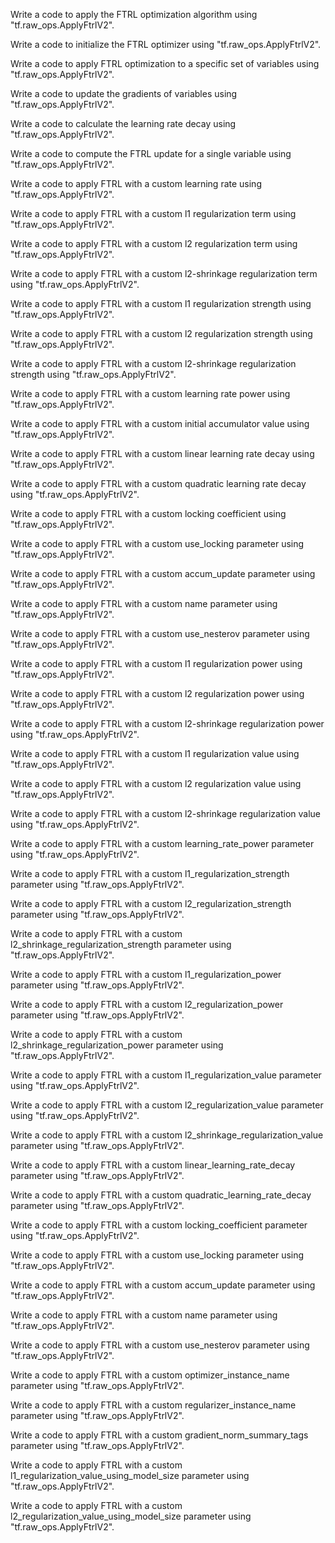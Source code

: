 Write a code to apply the FTRL optimization algorithm using "tf.raw_ops.ApplyFtrlV2".

Write a code to initialize the FTRL optimizer using "tf.raw_ops.ApplyFtrlV2".

Write a code to apply FTRL optimization to a specific set of variables using "tf.raw_ops.ApplyFtrlV2".

Write a code to update the gradients of variables using "tf.raw_ops.ApplyFtrlV2".

Write a code to calculate the learning rate decay using "tf.raw_ops.ApplyFtrlV2".

Write a code to compute the FTRL update for a single variable using "tf.raw_ops.ApplyFtrlV2".

Write a code to apply FTRL with a custom learning rate using "tf.raw_ops.ApplyFtrlV2".

Write a code to apply FTRL with a custom l1 regularization term using "tf.raw_ops.ApplyFtrlV2".

Write a code to apply FTRL with a custom l2 regularization term using "tf.raw_ops.ApplyFtrlV2".

Write a code to apply FTRL with a custom l2-shrinkage regularization term using "tf.raw_ops.ApplyFtrlV2".

Write a code to apply FTRL with a custom l1 regularization strength using "tf.raw_ops.ApplyFtrlV2".

Write a code to apply FTRL with a custom l2 regularization strength using "tf.raw_ops.ApplyFtrlV2".

Write a code to apply FTRL with a custom l2-shrinkage regularization strength using "tf.raw_ops.ApplyFtrlV2".

Write a code to apply FTRL with a custom learning rate power using "tf.raw_ops.ApplyFtrlV2".

Write a code to apply FTRL with a custom initial accumulator value using "tf.raw_ops.ApplyFtrlV2".

Write a code to apply FTRL with a custom linear learning rate decay using "tf.raw_ops.ApplyFtrlV2".

Write a code to apply FTRL with a custom quadratic learning rate decay using "tf.raw_ops.ApplyFtrlV2".

Write a code to apply FTRL with a custom locking coefficient using "tf.raw_ops.ApplyFtrlV2".

Write a code to apply FTRL with a custom use_locking parameter using "tf.raw_ops.ApplyFtrlV2".

Write a code to apply FTRL with a custom accum_update parameter using "tf.raw_ops.ApplyFtrlV2".

Write a code to apply FTRL with a custom name parameter using "tf.raw_ops.ApplyFtrlV2".

Write a code to apply FTRL with a custom use_nesterov parameter using "tf.raw_ops.ApplyFtrlV2".

Write a code to apply FTRL with a custom l1 regularization power using "tf.raw_ops.ApplyFtrlV2".

Write a code to apply FTRL with a custom l2 regularization power using "tf.raw_ops.ApplyFtrlV2".

Write a code to apply FTRL with a custom l2-shrinkage regularization power using "tf.raw_ops.ApplyFtrlV2".

Write a code to apply FTRL with a custom l1 regularization value using "tf.raw_ops.ApplyFtrlV2".

Write a code to apply FTRL with a custom l2 regularization value using "tf.raw_ops.ApplyFtrlV2".

Write a code to apply FTRL with a custom l2-shrinkage regularization value using "tf.raw_ops.ApplyFtrlV2".

Write a code to apply FTRL with a custom learning_rate_power parameter using "tf.raw_ops.ApplyFtrlV2".

Write a code to apply FTRL with a custom l1_regularization_strength parameter using "tf.raw_ops.ApplyFtrlV2".

Write a code to apply FTRL with a custom l2_regularization_strength parameter using "tf.raw_ops.ApplyFtrlV2".

Write a code to apply FTRL with a custom l2_shrinkage_regularization_strength parameter using "tf.raw_ops.ApplyFtrlV2".

Write a code to apply FTRL with a custom l1_regularization_power parameter using "tf.raw_ops.ApplyFtrlV2".

Write a code to apply FTRL with a custom l2_regularization_power parameter using "tf.raw_ops.ApplyFtrlV2".

Write a code to apply FTRL with a custom l2_shrinkage_regularization_power parameter using "tf.raw_ops.ApplyFtrlV2".

Write a code to apply FTRL with a custom l1_regularization_value parameter using "tf.raw_ops.ApplyFtrlV2".

Write a code to apply FTRL with a custom l2_regularization_value parameter using "tf.raw_ops.ApplyFtrlV2".

Write a code to apply FTRL with a custom l2_shrinkage_regularization_value parameter using "tf.raw_ops.ApplyFtrlV2".

Write a code to apply FTRL with a custom linear_learning_rate_decay parameter using "tf.raw_ops.ApplyFtrlV2".

Write a code to apply FTRL with a custom quadratic_learning_rate_decay parameter using "tf.raw_ops.ApplyFtrlV2".

Write a code to apply FTRL with a custom locking_coefficient parameter using "tf.raw_ops.ApplyFtrlV2".

Write a code to apply FTRL with a custom use_locking parameter using "tf.raw_ops.ApplyFtrlV2".

Write a code to apply FTRL with a custom accum_update parameter using "tf.raw_ops.ApplyFtrlV2".

Write a code to apply FTRL with a custom name parameter using "tf.raw_ops.ApplyFtrlV2".

Write a code to apply FTRL with a custom use_nesterov parameter using "tf.raw_ops.ApplyFtrlV2".

Write a code to apply FTRL with a custom optimizer_instance_name parameter using "tf.raw_ops.ApplyFtrlV2".

Write a code to apply FTRL with a custom regularizer_instance_name parameter using "tf.raw_ops.ApplyFtrlV2".

Write a code to apply FTRL with a custom gradient_norm_summary_tags parameter using "tf.raw_ops.ApplyFtrlV2".

Write a code to apply FTRL with a custom l1_regularization_value_using_model_size parameter using "tf.raw_ops.ApplyFtrlV2".

Write a code to apply FTRL with a custom l2_regularization_value_using_model_size parameter using "tf.raw_ops.ApplyFtrlV2".